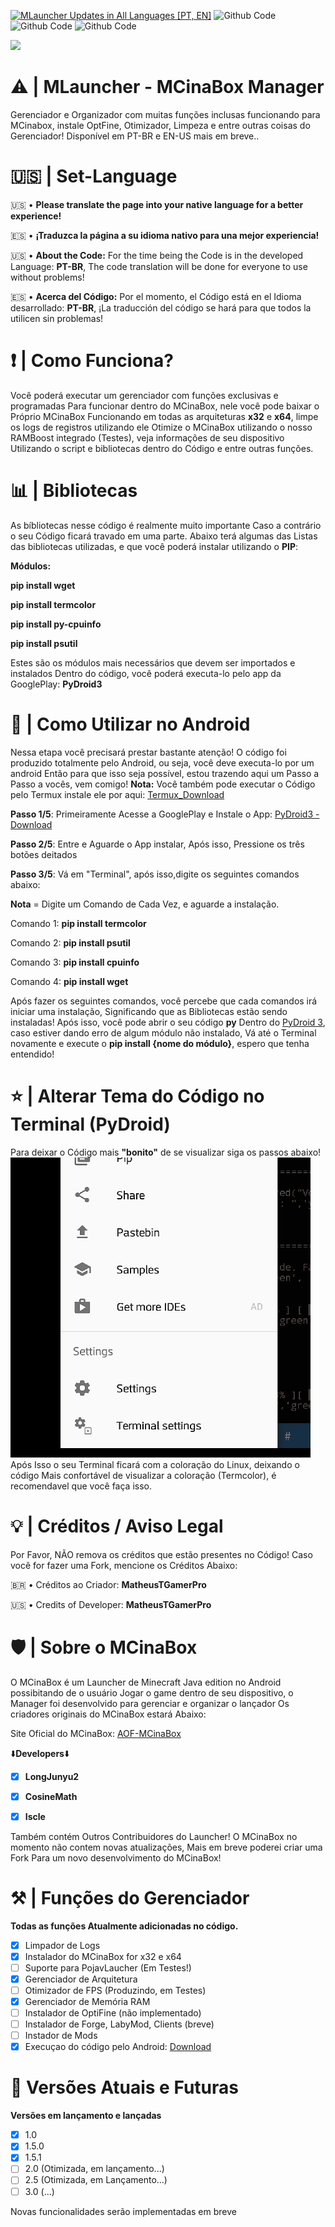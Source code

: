 [![MLauncher Updates in All Languages [PT, EN]](https://github.com/MatheusTGamerPro/MLauncher_MCinaBox_Manager/actions/workflows/%5B%20MLauncher_Run_Code%20%5D.yml/badge.svg)](https://github.com/MatheusTGamerPro/MLauncher_MCinaBox_Manager/actions/workflows/%5B%20MLauncher_Run_Code%20%5D.yml)
![Github Code](https://img.shields.io/static/v1?label=Compatibilidade&message=Android&color=blue)
![Github Code](https://img.shields.io/static/v1?label=Python&message=100%&color=orange)
![Github Code](https://img.shields.io/static/v1?label=Versão-Atual&message=1.5.1Beta-Release&color=magenta)

<a href="https://discord.gg/NTAAMC6TYu" target="_blank"><img src="https://img.shields.io/badge/Discord-7289DA?style=for-the-badge&logo=discord&logoColor=white" target="_blank"></a>

# ⚠️ | MLauncher - MCinaBox Manager
Gerenciador e Organizador com muitas funções inclusas funcionando para MCinabox, instale OptFine, Otimizador, Limpeza e entre outras coisas do Gerenciador! Disponível em PT-BR e EN-US mais em breve..

# 🇺🇸 | Set-Language
🇺🇸 • **Please translate the page into your native language for a better experience!**

🇪🇸 • **¡Traduzca la página a su idioma nativo para una mejor experiencia!**

🇺🇸 • **About the Code:** For the time being the Code is in the developed Language: **PT-BR**,
 The code translation will be done for everyone to use without problems!

🇪🇸 • **Acerca del Código:** Por el momento, el Código está en el Idioma desarrollado: **PT-BR**,
  ¡La traducción del código se hará para que todos la utilicen sin problemas!

# ❗ | Como Funciona?
Você poderá executar um gerenciador com funções exclusivas e programadas
Para funcionar dentro do MCinaBox, nele você pode baixar o Próprio MCinaBox
Funcionando em todas as arquiteturas **x32** e **x64**, limpe os logs de registros utilizando ele
Otimize o MCinaBox utilizando o nosso RAMBoost integrado (Testes), veja informações de seu dispositivo
Utilizando o script e bibliotecas dentro do Código e entre outras funções.

# 📊 | Bibliotecas
As bíbliotecas nesse código é realmente muito importante
Caso a contrário o seu Código ficará travado em uma parte. Abaixo terá algumas das
Listas das bibliotecas utilizadas, e que você poderá instalar utilizando o **PIP**:

**Módulos:**

**pip install wget**

**pip install termcolor**

**pip install py-cpuinfo**

**pip install psutil**

Estes são os módulos mais necessários que devem ser importados e instalados
Dentro do código, você poderá executa-lo pelo app da GooglePlay: **PyDroid3**

# 📱 | Como Utilizar no Android
Nessa etapa você precisará prestar bastante atenção!
O código foi produzido totalmente pelo Android, ou seja, você deve executa-lo por um android
Então para que isso seja possível, estou trazendo aqui um Passo a Passo a vocês, vem comigo!
**Nota:** Você também pode executar o Código pelo Termux instale ele por aqui:
[Termux_Download](https://cdn.down-apk.com/com.termux/Termux_0.117_apkcombo.com.apk?ecp=Y29tLnRlcm11eC8wLjExNy8xMTcuNDkxZjIwN2UyODlhYzA1YmNiMzljYTQzNmI1MjE4ZjZhZTgwMWRiZC5hcGs=&iat=1634663989&sig=efb7ba7619370b2e26d0e4f5683b26a9&size=85749239&from=cf&version=latest)

**Passo 1/5**: Primeiramente Acesse a GooglePlay e Instale o App: [PyDroid3 - Download](https://play.google.com/store/apps/details?id=ru.iiec.pydroid3)

**Passo 2/5**: Entre e Aguarde o App instalar, Após isso, Pressione os três botões deitados

**Passo 3/5**: Vá em "Terminal", após isso,digite os seguintes comandos abaixo:

**Nota** = Digite um Comando de Cada Vez, e aguarde a instalação.

Comando 1: **pip install termcolor**

Comando 2: **pip install psutil**

Comando 3: **pip install cpuinfo**

Comando 4: **pip install wget**

Após fazer os seguintes comandos, você percebe que cada comandos irá iniciar uma instalação,
Significando que as Bibliotecas estão sendo instaladas! Após isso, você pode abrir o seu código **py**
Dentro do [PyDroid 3](https://play.google.com/store/apps/details?id=ru.iiec.pydroid3), caso estiver dando erro de algum módulo não instalado,
Vá até o Terminal novamente e execute o **pip install {nome do módulo}**, espero que tenha entendido!

# ⭐ | Alterar Tema do Código no Terminal (PyDroid)

Para deixar o Código mais **"bonito"** de se visualizar siga os passos abaixo!
![change-theme](Tutorial-Theme.gif)
Após Isso o seu Terminal ficará com a coloração do Linux, deixando o código
Mais confortável de visualizar a coloração (Termcolor), é recomendavel que você faça isso.

# 💡 | Créditos / Aviso Legal
Por Favor, NÃO remova os créditos que estão presentes no Código!
Caso você for fazer uma Fork, mencione os Créditos Abaixo:

🇧🇷 • Créditos ao Criador: **MatheusTGamerPro**

🇺🇸 • Credits of Developer: **MatheusTGamerPro**

# 🛡️ | Sobre o MCinaBox
O MCinaBox é um Launcher de Minecraft Java edition no Android possibitando de o usuário
Jogar o game dentro de seu dispositivo, o Manager foi desenvolvido para gerenciar e organizar o lançador
Os criadores originais do MCinaBox estará Abaixo:

Site Oficial do MCinaBox: [AOF-MCinaBox](https://github.com/AOF-Dev/MCinaBox)

⬇️**Developers**⬇️
- [x] **LongJunyu2**

- [x] **CosineMath**

- [x] **Iscle**

Também contém Outros Contribuidores do Launcher!
O MCinaBox no momento não contem novas atualizações, Mais em breve poderei criar uma Fork
Para um novo desenvolvimento do MCinaBox!

# ⚒️ | Funções do Gerenciador
**Todas as funções Atualmente adicionadas no código.**
- [x] Limpador de Logs
- [x] Instalador do MCinaBox for x32 e x64
- [ ] Suporte para PojavLaucher (Em Testes!)
- [x] Gerenciador de Arquitetura
- [ ] Otimizador de FPS (Produzindo, em Testes)
- [x] Gerenciador de Memória RAM
- [ ] Instalador de OptiFine (não implementado)
- [ ] Instalador de Forge, LabyMod, Clients (breve)
- [ ] Instador de Mods
- [x] Execuçao do código pelo Android: [Download](https://play.google.com/store/apps/details?id=ru.iiec.pydroid3)

# 🔑 Versões Atuais e Futuras
**Versões em lançamento e lançadas**
- [x] 1.0
- [x] 1.5.0
- [x] 1.5.1
- [ ] 2.0 (Otimizada, em lançamento...)
- [ ] 2.5 (Otimizada, em Lançamento...)
- [ ] 3.0 (...)

Novas funcionalidades serão implementadas em breve
